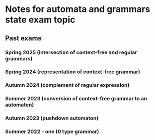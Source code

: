 # Notes for automata and grammars state exam topic

## Past exams

### Spring 2025 (intersection of context-free and regular grammars)

### Spring 2024 (representation of context-free grammar)

### Autumn 2024 (complement of regular expression)

### Summer 2023 (conversion of context-free grammar to an automaton)

### Autumn 2023 (pushdown automaton)

### Summer 2022 - one (0 type grammar)